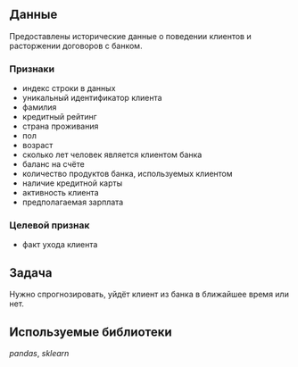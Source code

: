 ## Данные
Предоставлены исторические данные о поведении клиентов и расторжении договоров с банком. 

### Признаки
- индекс строки в данных
- уникальный идентификатор клиента
- фамилия
- кредитный рейтинг
- страна проживания
- пол
- возраст
- сколько лет человек является клиентом банка
- баланс на счёте
- количество продуктов банка, используемых клиентом
- наличие кредитной карты
- активность клиента
- предполагаемая зарплата
### Целевой признак
- факт ухода клиента

## Задача

Нужно спрогнозировать, уйдёт клиент из банка в ближайшее время или нет. 

## Используемые библиотеки
*pandas*,
*sklearn*